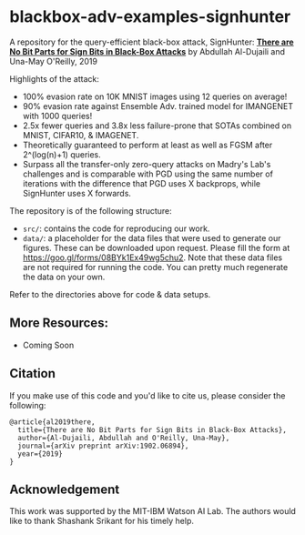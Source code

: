 # blackbox-adv-examples-signhunter
A repository for the query-efficient black-box attack, SignHunter: **[There are No Bit Parts for Sign Bits in Black-Box Attacks](https://arxiv.org/abs/1902.06894v1)** by Abdullah Al-Dujaili and Una-May O'Reilly, 2019


Highlights of the attack:
- 100% evasion rate on 10K MNIST images using 12 queries on average!
- 90% evasion rate against Ensemble Adv. trained model for IMANGENET with 1000 queries!
- 2.5x fewer queries and 3.8x less failure-prone that SOTAs combined on MNIST, CIFAR10, & IMAGENET.
- Theoretically guaranteed to perform at least as well as FGSM after 2^(log(n)+1) queries.
- Surpass all the transfer-only zero-query attacks on Madry's Lab's challenges and is comparable with PGD using the same number of iterations with the difference that PGD uses X backprops, while SignHunter uses X forwards.

The repository is of the following structure:
- `src/`: contains the code for reproducing our work.
- `data/`: a placeholder for the data files that were used to generate our figures. These can be downloaded upon request. Please fill the form at <https://goo.gl/forms/08BYk1Ex49wg5chu2>. Note that these data files are not required for running the code. You can pretty much regenerate the data on your own.

Refer to the directories above for code & data setups.

## More Resources:

- Coming Soon


## Citation

If you make use of this code and you'd like to cite us, please consider the following:

```
@article{al2019there,
  title={There are No Bit Parts for Sign Bits in Black-Box Attacks},
  author={Al-Dujaili, Abdullah and O'Reilly, Una-May},
  journal={arXiv preprint arXiv:1902.06894},
  year={2019}
}
```

## Acknowledgement 

This work was supported by the MIT-IBM Watson AI Lab.
The authors would like to thank Shashank Srikant for his
timely help.
